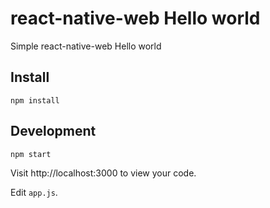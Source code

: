 # react-native-web Hello world

Simple react-native-web Hello world

## Install

```
npm install
```

## Development

```
npm start
```

Visit http://localhost:3000 to view your code.

Edit `app.js`.

